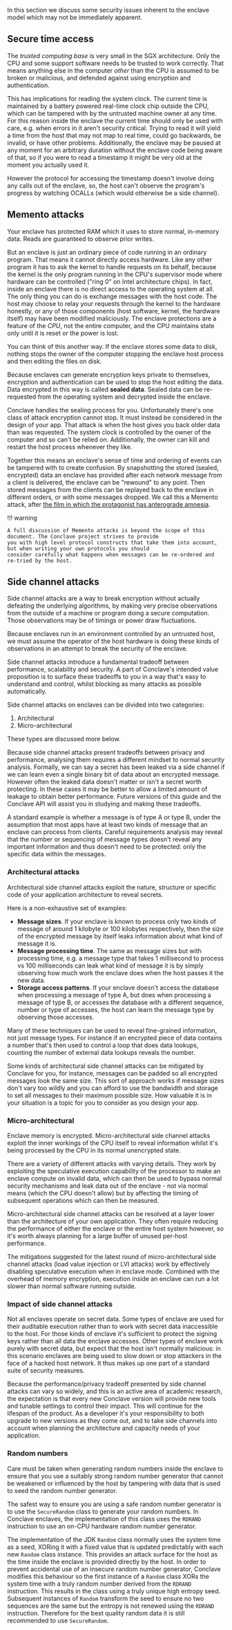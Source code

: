 In this section we discuss some security issues inherent to the enclave model which may not be immediately apparent.

## Secure time access

The *trusted computing base* is very small in the SGX architecture. Only the CPU and some support software needs to be
trusted to work correctly. That means anything else in the computer *other* than the CPU is assumed to be broken or
malicious, and defended against using encryption and authentication.

This has implications for reading the system clock. The current time is maintained by a battery powered real-time clock chip
outside the CPU, which can be tampered with by the untrusted machine owner at any time. For this reason inside the
enclave the current time should only be used with care, e.g. when errors in it aren't security critical. Trying to read
it will yield a time from the host that may not map to real time, could go backwards, be invalid, or have other problems. 
Additionally, the enclave may be paused at any moment for an arbitrary duration without the enclave code being aware of 
that, so if you were to read a timestamp it might be very old at the moment you actually used it.

However the protocol for accessing the timestamp doesn't involve doing any calls out of the enclave, so, the host can't
observe the program's progress by watching OCALLs (which would otherwise be a side channel).

## Memento attacks

Your enclave has protected RAM which it uses to store normal, in-memory data. Reads are guaranteed to observe prior writes.

But an enclave is just an ordinary piece of code running in an ordinary program. That means it cannot directly access
hardware. Like any other program it has to ask the kernel to handle requests on its behalf, because the kernel is the
only program running in the CPU's supervisor mode where hardware can be controlled ("ring 0" on Intel architecture chips).
In fact, inside an enclave there is no direct access to the operating system at all. The only thing you can do is
exchange messages with the host code. The host may choose to relay your requests through the kernel to the hardware
honestly, or any of those components (host software, kernel, the hardware itself) may have been modified maliciously.
The enclave protections are a feature of the *CPU*, not the entire computer, and the CPU maintains state only until
it is reset or the power is lost.

You can think of this another way. If the enclave stores some data to disk, nothing stops the owner of the computer
stopping the enclave host process and then editing the files on disk.

Because enclaves can generate encryption keys private to themselves, encryption and authentication can be used to stop
the host editing the data. Data encrypted in this way is called **sealed data**. Sealed data can be re-requested from
the operating system and decrypted inside the enclave.


Conclave handles the sealing process for you. Unfortunately there's one class of attack encryption cannot stop. It
must instead be considered in the design of your app. That attack is when the host gives you back older data than
was requested. The system clock is controlled by the owner of the computer and so can't be relied on. Additionally,
the owner can kill and restart the host process whenever they like.

Together this means an enclave's sense of time and ordering of events can be tampered with to create confusion. By
snapshotting the stored (sealed, encrypted) data an enclave has provided after each network message from a client is
delivered, the enclave can be "rewound" to any point. Then stored messages from the clients can be replayed back to
the enclave in different orders, or with some messages dropped. We call this a Memento attack, after [the film in which
the protagonist has anterograde amnesia](https://en.wikipedia.org/wiki/Memento_(film)).

!!! warning

    A full discussion of Memento attacks is beyond the scope of this document. The Conclave project strives to provide
    you with high level protocol constructs that take them into account, but when writing your own protocols you should
    consider carefully what happens when messages can be re-ordered and re-tried by the host.

## Side channel attacks

Side channel attacks are a way to break encryption without actually defeating the underlying algorithms, by making very
precise observations from the outside of a machine or program doing a secure computation. Those observations may be
of timings or power draw fluctuations.

Because enclaves run in an environment controlled by an untrusted host, we must assume the operator of the host hardware
is doing these kinds of observations in an attempt to break the security of the enclave.

Side channel attacks introduce a fundamental tradeoff between performance, scalability and security. A part of 
Conclave's intended value proposition is to surface these tradeoffs to you in a way that's easy to understand and 
control, whilst blocking as many attacks as possible automatically.

Side channel attacks on enclaves can be divided into two categories:

1. Architectural
2. Micro-architectural

These types are discussed more below.

Because side channel attacks present tradeoffs between privacy and performance, analysing them requires a different 
mindset to normal security analysis. Formally, we can say a secret has been leaked via a side channel if we can 
learn even a single binary bit of data about an encrypted message. However often the leaked data doesn't matter or 
isn't a secret worth protecting. In these cases it may be better to allow a limited amount of leakage to obtain
better performance. Future versions of this guide and the Conclave API will assist you in studying and making these
tradeoffs.

A standard example is whether a message is of type A or type B, under the assumption that most apps have at least 
two kinds of message that an enclave can process from clients. Careful requirements analysis may reveal that
the number or sequencing of message types doesn't reveal any important information and thus doesn't need to be 
protected: only the specific data within the messages.      

### Architectural attacks

Architectural side channel attacks exploit the nature, structure or specific code of your application architecture to 
reveal secrets. 
  
Here is a non-exhaustive set of examples:

* **Message sizes**. If your enclave is known to process only two kinds of message of around 1 kilobyte or 100 kilobytes
  respectively, then the size of the encrypted message by itself leaks information about what kind of message it is.
* **Message processing time**. The same as message sizes but with processing time, e.g. a message type that takes 1 millisecond 
  to process vs 100 milliseconds can leak what kind of message it is by simply observing how much work the enclave does when
  the host passes it the new data.
* **Storage access patterns**. If your enclave doesn't access the database when processing a message of type A, but does
  when processing a message of type B, or accesses the database with a different sequence, number or type of accesses,
  the host can learn the message type by observing those accesses.  

Many of these techniques can be used to reveal fine-grained information, not just message types. For instance if an
encrypted piece of data contains a number that's then used to control a loop that does data lookups, counting the
number of external data lookups reveals the number.

Some kinds of architectural side channel attacks can be mitigated by Conclave for you, for instance, messages can be
padded so all encrypted messages look the same size. This sort of approach works if message sizes don't vary too wildly
and you can afford to use the bandwidth and storage to set all messages to their maximum possible size. How valuable it
is in your situation is a topic for you to consider as you design your app.

### Micro-architectural

Enclave memory is encrypted. Micro-architectural side channel attacks exploit the inner workings of the CPU itself to 
reveal information whilst it's being processed by the CPU in its normal unencrypted state.

There are a variety of different attacks with varying details. They work by exploiting the speculative execution
capability of the processor to make an enclave compute on invalid data, which can then be used to bypass normal security
mechanisms and leak data out of the enclave - not via normal means (which the CPU doesn't allow) but by affecting the
timing of subsequent operations which can then be measured.

Micro-architectural side channel attacks can be resolved at a layer lower than the architecture of your own application.
They often require reducing the performance of either the enclave or the entire host system however, so it's worth
always planning for a large buffer of unused per-host performance.

The mitigations suggested for the latest round of micro-architectural side channel attacks (load value injection or LVI 
attacks) work by effectively disabling speculative execution when in enclave mode. Combined with the overhead of memory
encryption, execution inside an enclave can run a lot slower than normal software running outside.

### Impact of side channel attacks

Not all enclaves operate on secret data. Some types of enclave are used for their auditable execution rather than to
work with secret data inaccessible to the host. For those kinds of enclave it's sufficient to protect the signing keys
rather than all data the enclave accesses. Other types of enclave work purely with secret data, but expect that the host
isn't normally malicious: in this scenario enclaves are being used to slow down or stop attackers in the face of a 
hacked host network. It thus makes up one part of a standard suite of security measures.   

Because the performance/privacy tradeoff presented by side channel attacks can vary so widely, and this is an active area
of academic research, the expectation is that every new Conclave version will provide new tools and tunable settings 
to control their impact. This will continue for the lifespan of the product. As a developer it's your responsibility to
both upgrade to new versions as they come out, and to take side channels into account when planning the architecture
and capacity needs of your application.

### Random numbers

Care must be taken when generating random numbers inside the enclave to ensure that you use a suitably strong
random number generator that cannot be weakened or influenced by the host by tampering with data that is used
to seed the random number generator.

The safest way to ensure you are using a safe random number generator is to use the `SecureRandom` class to generate
your random numbers. In Conclave enclaves, the implementation of this class uses the `RDRAND` instruction to 
use an on-CPU hardware random number generator.

The implementation of the JDK `Random` class normally uses the system time as a seed, XORing it with a fixed value
that is updated predictably with each new `Random` class instance. This provides an attack surface for the
host as the time inside the enclave is provided directly by the host. In order to prevent accidental use of
an insecure random number generator, Conclave modifies this behaviour so the first instance of a `Random`
class XORs the system time with a truly random number derived from the `RDRAND` instruction. This results in
the class using a truly unique high entropy seed. Subsequent instances of `Random` transform the seed to
ensure no two sequences are the same but the entropy is not renewed using the `RDRAND` instruction.
Therefore for the best quality random data it is still recommended to use `SecureRandom`.